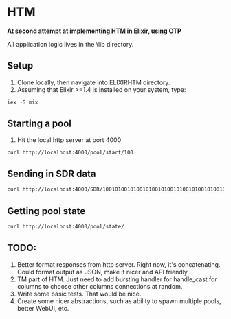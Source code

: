 # HTM

**At second attempt at implementing HTM in Elixir, using OTP**

All application logic lives in the \lib directory.

## Setup
1. Clone locally, then navigate into ELIXIRHTM directory.
2. Assuming that Elixir >=1.4 is installed on your system, type:
```elixir
iex -S mix
```

## Starting a pool
1. Hit the local http server at port 4000
```
curl http://localhost:4000/pool/start/100
```

## Sending in SDR data
```bash
curl http://localhost:4000/SDR/10010100101001010010100101001010010100101001010010100101001010010100101001010010100101111100000
```

## Getting pool state
```bash
curl http://localhost:4000/pool/state/
```

## TODO:
1. Better format responses from http server. Right now, it's concatenating. Could format output as JSON, make it nicer and API friendly.
2. TM part of HTM. Just need to add bursting handler for handle_cast for columns to choose other columns connections at random.
3. Write some basic tests. That would be nice.
4. Create some nicer abstractions, such as ability to spawn multiple pools, better WebUI, etc.

